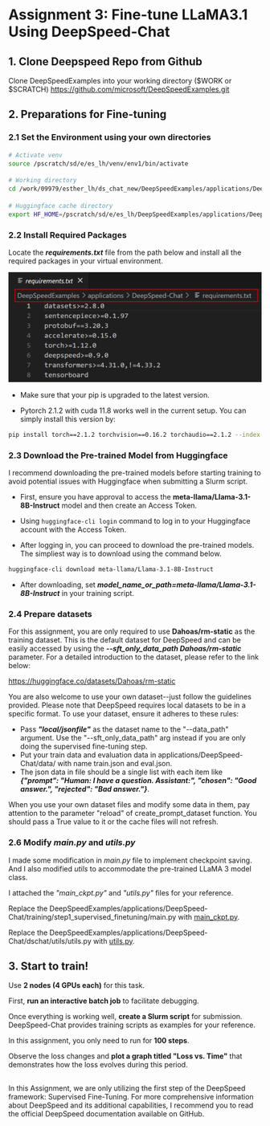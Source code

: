 # Assignment 3: Fine-tune LLaMA3.1 Using DeepSpeed-Chat

## 1. Clone Deepspeed Repo from Github

Clone DeepSpeedExamples into your working directory ($WORK or $SCRATCH)
https://github.com/microsoft/DeepSpeedExamples.git

## 2. Preparations for Fine-tuning

### 2.1 Set the Environment using your own directories

```bash
# Activate venv
source /pscratch/sd/e/es_lh/venv/env1/bin/activate

# Working directory
cd /work/09979/esther_lh/ds_chat_new/DeepSpeedExamples/applications/DeepSpeed-Chat/training/step1_supervised_finetuning

# Huggingface cache directory
export HF_HOME=/pscratch/sd/e/es_lh/DeepSpeedExamples/applications/DeepSpeed-Chat/training/cache/huggingface_cache
```

### 2.2 Install Required Packages

Locate the ***requirements.txt*** file from the path below and install all the required packages in your virtual environment.

![alt text](image.png)

* Make sure that your pip is upgraded to the latest version.

* Pytorch 2.1.2 with cuda 11.8 works well in the current setup. You can simply install this version by:

```bash
pip install torch==2.1.2 torchvision==0.16.2 torchaudio==2.1.2 --index-url https://download.pytorch.org/whl/cu118
```

### 2.3 Download the Pre-trained Model from Huggingface

I recommend downloading the pre-trained models before starting training to avoid potential issues with Huggingface when submitting a Slurm script.

* First, ensure you have approval to access the **meta-llama/Llama-3.1-8B-Instruct** model and then create an Access Token.

* Using `huggingface-cli login` command to log in to your Huggingface account with the Access Token.

* After logging in, you can proceed to download the pre-trained models. The simpliest way is to download using the command below.

```bash
huggingface-cli download meta-llama/Llama-3.1-8B-Instruct
```

* After downloading, set ***model_name_or_path=meta-llama/Llama-3.1-8B-Instruct*** in your training script.

### 2.4 Prepare datasets

For this assignment, you are only required to use **Dahoas/rm-static** as the training dataset. This is the default dataset for DeepSpeed and can be easily accessed by using the ***--sft_only_data_path Dahoas/rm-static*** parameter. For a detailed introduction to the dataset, please refer to the link below:

https://huggingface.co/datasets/Dahoas/rm-static

You are also welcome to use your own dataset--just follow the guidelines provided. Please note that DeepSpeed requires local datasets to be in a specific format. To use your dataset, ensure it adheres to these rules:

* Pass ***"local/jsonfile"*** as the dataset name to the "--data_path" argument. Use the "--sft_only_data_path" arg instead if you are only doing the supervised fine-tuning step.
* Put your train data and evaluation data in applications/DeepSpeed-Chat/data/ with name train.json and eval.json.
* The json data in file should be a single list with each item like ***{"prompt": "Human: I have a question. Assistant:", "chosen": "Good answer.", "rejected": "Bad answer."}***.

When you use your own dataset files and modify some data in them, pay attention to the parameter "reload" of create_prompt_dataset function. You should pass a True value to it or the cache files will not refresh.

### 2.6 Modify *main.py* and *utils.py*

I made some modification in *main.py* file to implement checkpoint saving. And I also modified *utils* to accommodate the pre-trained LLaMA 3 model class. 

I attached the *"main_ckpt.py"* and *"utils.py"* files for your reference.

Replace the DeepSpeedExamples/applications/DeepSpeed-Chat/training/step1_supervised_finetuning/main.py with [main_ckpt.py](main_ckpt.py).

Replace the DeepSpeedExamples/applications/DeepSpeed-Chat/dschat/utils/utils.py with [utils.py](utils.py).

## 3. Start to train!

Use **2 nodes (4 GPUs each)** for this task.

First, **run an interactive batch job** to facilitate debugging.

Once everything is working well, **create a Slurm script** for submission. DeepSpeed-Chat provides training scripts as examples for your reference. 

In this assignment, you only need to run for **100 steps**.

Observe the loss changes and **plot a graph titled "Loss vs. Time"** that demonstrates how the loss evolves during this period.

##

In this Assignment, we are only utilizing the first step of the DeepSpeed framework: Supervised Fine-Tuning. For more comprehensive information about DeepSpeed and its additional capabilities, I recommend you to read the official DeepSpeed documentation available on GitHub.

